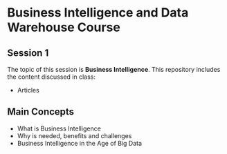 # Business Intelligence and Data Warehouse Course

## Session 1

The topic of this session is **Business Intelligence**. This repository includes the content discussed in class:

  - Articles
  
## Main Concepts

  - What is Business Intelligence
  - Why is needed, benefits and challenges
  - Business Intelligence in the Age of Big Data
